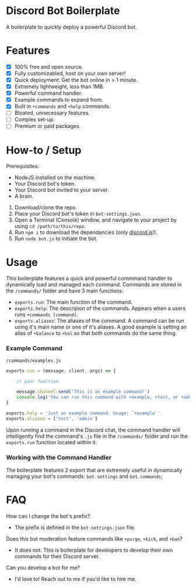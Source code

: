 # Discord Bot Boilerplate
A boilerplate to quickly deploy a powerful Discord bot.

# Features
- [x] 100% free and open source.
- [x] Fully customizabled, host on your own server!
- [x] Quick deployment: Get the bot online in > 1 minute.
- [x] Extremely lightweight, less than 1MB.
- [x] Powerful command handler.
- [x] Example commands to expand from.
- [x] Built in `+commands` and `+help` commands.
- [ ] Bloated, unnecessary features.
- [ ] Complex set-up.
- [ ] Premium or paid packages.

# How-to / Setup
Prerequisites:
- NodeJS installed on the machine.
- Your Discord bot's token.
- Your Discord bot invited to your server.
- A brain.

1. Download/clone the repo.
2. Place your Discord bot's token in `bot-settings.json`.
3. Open a Terminal (Console) window, and navigate to your project by using `cd /path/to/this/repo`.
4. Run `npm i` to download the dependancies (only [discord.js](https://discord.js.org)!).
5. Run `node bot.js` to initiate the bot.

# Usage
This boilerplate features a quick and powerful commmand handler to dynamically load and managed each command. Commands are stored in the `/commands/` folder and have 3 main functions:
- `exports.run`: The main function of the command.
- `exports.help`: The descripion of the commands. Appears when a users runs `+commands [command]`.
- `exports.aliases`: The aliases of the command. A command can be run using it's main name or one of it's aliases. A good example is setting an alias of `+balance` to `+bal` so that both commands do the same thing.

### Example Command
`/commands/examples.js`
```javascript
exports.run = (message, client, args) => {

    // your function

    message.channel.send('This is an example command!')
    console.log('You can run this command with +example, +test, or +admin!')
}

exports.help = 'Just an example command. Usage: `+example`'
exports.aliases = ['test', 'admin']
```

Upon running a command in the Discord chat, the command handler will intelligently find the command's `.js` file in the `/commands/` folder and run the `exports.run` function located within it.

### Working with the Command Handler
The boilerplate features 2 export that are extremely useful in dynamically managing your bot's commands: `bot.settings` and `bot.commands`;

# FAQ
How can I change the bot's prefix?
- The prefix is defined in the `bot-settings.json` file.

Does this bot moderation feature commands like `+purge`, `+kick`, and `+ban`?
- It does not. This is boilerplate for developers to develop their own commands for their Discord server.

Can you develop a bot for me?
- I'd love to! Reach out to me if you'd like to hire me.